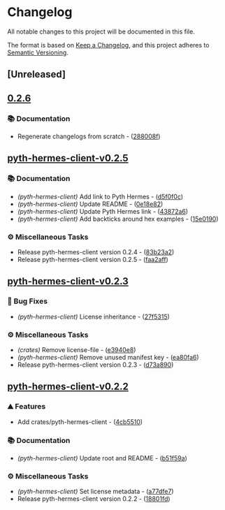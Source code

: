 # Changelog

All notable changes to this project will be documented in this file.

The format is based on [Keep a Changelog](https://keepachangelog.com/en/1.0.0/),
and this project adheres to [Semantic Versioning](https://semver.org/spec/v2.0.0.html).


## [Unreleased]

## [0.2.6](https://github.com/AftermathFinance/aftermath-sdk-rust/compare/pyth-hermes-client-v0.2.5...pyth-hermes-client-v0.2.6)

### 📚 Documentation

- Regenerate changelogs from scratch - ([288008f](https://github.com/AftermathFinance/aftermath-sdk-rust/commit/288008f5b60193ea34b765d8ad605cf4f25207e9))


## [pyth-hermes-client-v0.2.5](https://github.com/AftermathFinance/aftermath-sdk-rust/releases/tag/pyth-hermes-client-v0.2.5)

### 📚 Documentation

- *(pyth-hermes-client)* Add link to Pyth Hermes - ([d5f0f0c](https://github.com/AftermathFinance/aftermath-sdk-rust/commit/d5f0f0cd14ce28999c55ccde1761a228bf849998))
- *(pyth-hermes-client)* Update README - ([0e18e82](https://github.com/AftermathFinance/aftermath-sdk-rust/commit/0e18e822049605c019e5d08b5d86afc745fad5be))
- *(pyth-hermes-client)* Update Pyth Hermes link - ([43872a6](https://github.com/AftermathFinance/aftermath-sdk-rust/commit/43872a66e461aa2bcf79266638617da42df4301e))
- *(pyth-hermes-client)* Add backticks around hex examples - ([15e0190](https://github.com/AftermathFinance/aftermath-sdk-rust/commit/15e0190ee2a5738b9958326834942c7e460b2044))

### ⚙️ Miscellaneous Tasks

- Release pyth-hermes-client version 0.2.4 - ([83b23a2](https://github.com/AftermathFinance/aftermath-sdk-rust/commit/83b23a27c6ef5a3fee55177a27106e77ea0afe57))
- Release pyth-hermes-client version 0.2.5 - ([faa2aff](https://github.com/AftermathFinance/aftermath-sdk-rust/commit/faa2affe4207b6a0dafb3ea7da95dd7b9e1ef989))

## [pyth-hermes-client-v0.2.3](https://github.com/AftermathFinance/aftermath-sdk-rust/releases/tag/pyth-hermes-client-v0.2.3)

### 🐛 Bug Fixes

- *(pyth-hermes-client)* License inheritance - ([27f5315](https://github.com/AftermathFinance/aftermath-sdk-rust/commit/27f531547fe190266873674d4d462babf97042c1))

### ⚙️ Miscellaneous Tasks

- *(crates)* Remove license-file - ([e3940e8](https://github.com/AftermathFinance/aftermath-sdk-rust/commit/e3940e8b0eb88621707169eebc78598299946cc7))
- *(pyth-hermes-client)* Remove unused manifest key - ([ea80fa6](https://github.com/AftermathFinance/aftermath-sdk-rust/commit/ea80fa6ad727f51dbceb9a50a0136c03c328ec8b))
- Release pyth-hermes-client version 0.2.3 - ([d73a890](https://github.com/AftermathFinance/aftermath-sdk-rust/commit/d73a8909e86a1fc427d616f2f7b72b4a28df2373))

## [pyth-hermes-client-v0.2.2](https://github.com/AftermathFinance/aftermath-sdk-rust/releases/tag/pyth-hermes-client-v0.2.2)

### ⛰️ Features

- Add crates/pyth-hermes-client - ([4cb5510](https://github.com/AftermathFinance/aftermath-sdk-rust/commit/4cb551094caa87ad606f3fa29285ba3287b008f6))

### 📚 Documentation

- *(pyth-hermes-client)* Update root and README - ([b51f59a](https://github.com/AftermathFinance/aftermath-sdk-rust/commit/b51f59aa2c43ddfafd7433da68a813f48d30a8ac))

### ⚙️ Miscellaneous Tasks

- *(pyth-hermes-client)* Set license metadata - ([a77dfe7](https://github.com/AftermathFinance/aftermath-sdk-rust/commit/a77dfe7f14f55a0f3bdac7a2a920a9bbb82f4d38))
- Release pyth-hermes-client version 0.2.2 - ([18801fd](https://github.com/AftermathFinance/aftermath-sdk-rust/commit/18801fd8aa6985af9a9012af6b38e8b5155e0dc6))

<!-- generated by git-cliff -->
